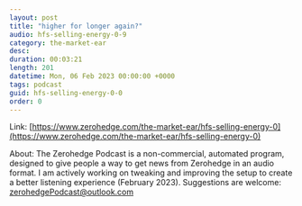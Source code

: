 ```yaml
---
layout: post
title: "higher for longer again?"
audio: hfs-selling-energy-0-9
category: the-market-ear
desc: 
duration: 00:03:21
length: 201
datetime: Mon, 06 Feb 2023 00:00:00 +0000
tags: podcast
guid: hfs-selling-energy-0-0
order: 0
---
```



Link: [https://www.zerohedge.com/the-market-ear/hfs-selling-energy-0](https://www.zerohedge.com/the-market-ear/hfs-selling-energy-0)

About: The Zerohedge Podcast is a non-commercial, automated program, designed to give people a way to get news from Zerohedge in an audio format.  I am actively working on tweaking and improving the setup to create a better listening experience (February 2023).  Suggestions are welcome: [zerohedgePodcast@outlook.com](mailto:zerohedgePodcast@outlook.com)